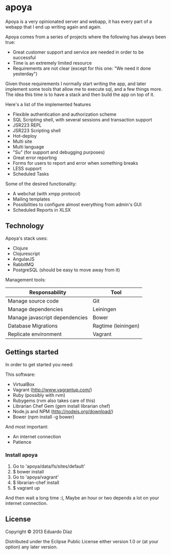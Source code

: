 # apoya

Apoya is a very opinionated server and webapp, it has every part of a webapp that I end up writing again and again.

Apoya comes from a series of projects where the following has always been true:

* Great customer support and service are needed in order to be successful
* Time is an extremely limited resource
* Requirements are not clear (except for this one: "We need it done yesterday")

Given those requirements I normally start writing the app, and later implement some tools that allow me to execute sql, and a few things more.
The idea this time is to have a stack and then build the app on top of it.

Here's a list of the implemented features

* Flexible authentication and authorization scheme
* SQL Scripting shell, with several sessions and transaction support
* JSR223 REPL
* JSR223 Scripting shell
* Hot-deploy
* Multi site
* Multi language
* "Su" (for support and debugging purposes)
* Great error reporting
* Forms for users to report and error when something breaks
* LESS support
* Scheduled Tasks

Some of the desired functionality:

* A webchat (with xmpp protocol)
* Mailing templates
* Possibilities to configure almost everything from admin's GUI
* Scheduled Reports in XLSX

## Technology

Apoya's stack uses:

* Clojure
* Clojurescript
* AngularJS
* RabbitMQ
* PostgreSQL (should be easy to move away from it)

Management tools:

| Responsability                   | Tool                  |
| -------------------------------- | --------------------- |
| Manage source code               | Git                   |
| Manage dependencies              | Leiningen             |
| Manage javascript dependencies   | Bower                 |
| Database Migrations              | Ragtime (leiningen)   |
| Replicate environment            | Vagrant               |

## Gettings started

In order to get started you need:

This software:

* VirtualBox
* Vagrant (http://www.vagrantup.com/)
* Ruby (possibly with rvm)
* Rubygems (rvm also takes care of this)
* Librarian Chef Gem (gem install librarian chef)
* Node.js and NPM (http://nodejs.org/download/)
* Bower (npm install -g bower)

And most important:

* An internet connection
* Patience

### Install apoya

1. Go to 'apoya/data/fs/sites/default'
2. $ bower install
3. Go to 'apoya/vagrant'
4. $ librarian-chef install
5. $ vagrant up

And then wait a long time :(, Maybe an hour or two depends a lot on your internet connection.

## License

Copyright © 2013 Eduardo Díaz

Distributed under the Eclipse Public License either version 1.0 or (at
your option) any later version.
